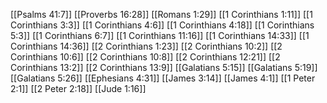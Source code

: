 [[Psalms 41:7]]
[[Proverbs 16:28]]
[[Romans 1:29]]
[[1 Corinthians 1:11]]
[[1 Corinthians 3:3]]
[[1 Corinthians 4:6]]
[[1 Corinthians 4:18]]
[[1 Corinthians 5:3]]
[[1 Corinthians 6:7]]
[[1 Corinthians 11:16]]
[[1 Corinthians 14:33]]
[[1 Corinthians 14:36]]
[[2 Corinthians 1:23]]
[[2 Corinthians 10:2]]
[[2 Corinthians 10:6]]
[[2 Corinthians 10:8]]
[[2 Corinthians 12:21]]
[[2 Corinthians 13:2]]
[[2 Corinthians 13:9]]
[[Galatians 5:15]]
[[Galatians 5:19]]
[[Galatians 5:26]]
[[Ephesians 4:31]]
[[James 3:14]]
[[James 4:1]]
[[1 Peter 2:1]]
[[2 Peter 2:18]]
[[Jude 1:16]]
